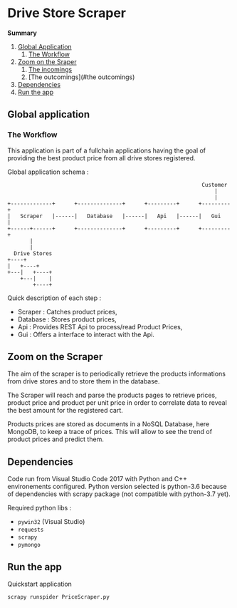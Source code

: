 # Drive Store Scraper

**Summary**
1. [Global Application](#global-application)
   1. [The Workflow](#the-workflow)
1. [Zoom on the Sraper](#zoom-on-the-scraper)
   1. [The incomings](#the-outcomings)
   1. [The outcomings](#the outcomings)
1. [Dependencies](#context-and-dependencies)
1. [Run the app](#running-the-scrap)


## Global application

### The Workflow

This application is part of a fullchain applications having the goal of providing the best product price from all drive stores registered.

Global application schema :
```
                                                             Customer  
                                                                 |     
                                                                 |     
+-------------+      +--------------+      +---------+      +---------+
|   Scraper   |------|   Database   |------|   Api   |------|   Gui   |
+------+------+      +--------------+      +---------+      +---------+
       |                                                               
       |                                                               
  Drive Stores                                                         
+----+                                                                 
|   +----+                                                             
+---|   +----+                                                         
    +---|    |                                                         
        +----+                                                         
```

Quick description of each step :
* Scraper : Catches product prices,
* Database : Stores product prices,
* Api : Provides REST Api to process/read Product Prices,
* Gui : Offers a interface to interact with the Api.


## Zoom on the Scraper

The aim of the scraper is to periodically retrieve the products informations from drive stores and to store them in the database.

The Scraper will reach and parse the products pages to retrieve prices, product price and product per unit price in order to correlate data to reveal the best amount for the registered cart.

Products prices are stored as documents in a NoSQL Database, here MongoDB, to keep a trace of prices. This will allow to see the trend of product prices and predict them.


## Dependencies

Code run from Visual Studio Code 2017 with Python and C++ environements configured. Python version selected is python-3.6 because of dependencies with scrapy package (not compatible with python-3.7 yet).

Required python libs :
* `pywin32` (Visual Studio)
* `requests`
* `scrapy`
* `pymongo`


## Run the app

Quickstart application
```shell
scrapy runspider PriceScraper.py
```
